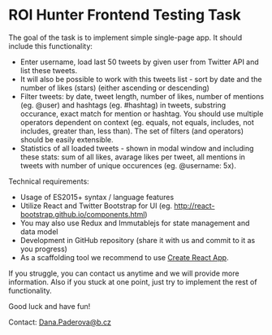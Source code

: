 # ROI Hunter Frontend Testing Task

The goal of the task is to implement simple single-page app. It should include this functionality:
- Enter username, load last 50 tweets by given user from Twitter API and list these tweets.
- It will also be possible to work with this tweets list - sort by date and the number of likes (stars) (either ascending or descending)
- Filter tweets: by date, tweet length, number of likes, number of mentions (eg. @user) and hashtags (eg. #hashtag) in tweets, substring occurance, exact match for mention or hashtag. You should use multiple operators dependent on context (eg. equals, not equals, includes, not includes, greater than, less than). The set of filters (and operators) should be easily extensible.
- Statistics of all loaded tweets - shown in modal window and including these stats: sum of all likes, avarage likes per tweet, all mentions in tweets with number of unique occurences (eg. @username: 5x).

Technical requirements:
- Usage of ES2015+ syntax / language features
- Utilize React and Twitter Bootstrap for UI (eg. http://react-bootstrap.github.io/components.html)
- You may also use Redux and Immutablejs for state management and data model
- Development in GitHub repository (share it with us and commit to it as you progress)
- As a scaffolding tool we recommend to use [Create React App](https://facebook.github.io/react/blog/2016/07/22/create-apps-with-no-configuration.html).

If you struggle, you can contact us anytime and we will provide more information. Also if you stuck at one point, just try to implement the rest of functionality.

Good luck and have fun!


Contact: Dana.Paderova@b.cz
